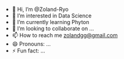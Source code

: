- 👋 Hi, I’m @Zoland-Ryo
- 👀 I’m interested in Data Science
- 🌱 I’m currently learning Phyton
- 💞️ I’m looking to collaborate on ...
- 📫 How to reach me zolandgg@gmail.com
- 😄 Pronouns: ...
- ⚡ Fun fact: ...

<!---
Zoland-Ryo/Zoland-Ryo is a ✨ special ✨ repository because its `README.md` (this file) appears on your GitHub profile.
You can click the Preview link to take a look at your changes.
--->
